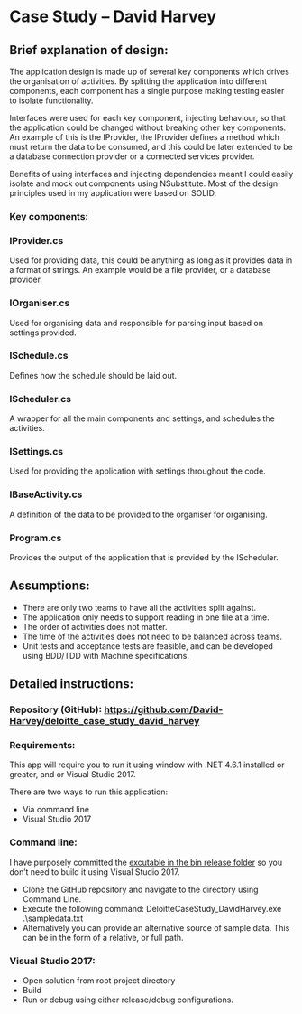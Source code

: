 # Case Study – David Harvey

## Brief explanation of design:

The application design is made up of several key components which drives the organisation of activities. 
By splitting the application into different components, each component has a single purpose making testing easier to isolate functionality.

Interfaces were used for each key component, injecting behaviour, so that the application could be changed without breaking other key components. An example of this is the IProvider, the IProvider defines a method which must return the data to be consumed, and this could be later extended to be a database connection provider or a connected services provider.

Benefits of using interfaces and injecting dependencies meant I could easily isolate and mock out components using NSubstitute.
Most of the design principles used in my application were based on SOLID.

### Key components: 

### IProvider.cs

Used for providing data, this could be anything as long as it provides data in a format of strings. An example would be a file provider, or a database provider.

### IOrganiser.cs

Used for organising data and responsible for parsing input based on settings provided.

### ISchedule.cs

Defines how the schedule should be laid out.

### IScheduler.cs

A wrapper for all the main components and settings, and schedules the activities.

### ISettings.cs

Used for providing the application with settings throughout the code.

### IBaseActivity.cs

A definition of the data to be provided to the organiser for organising.

### Program.cs

Provides the output of the application that is provided by the IScheduler.
 
## Assumptions:

- There are only two teams to have all the activities split against.
- The application only needs to support reading in one file at a time.
- The order of activities does not matter.
- The time of the activities does not need to be balanced across teams.
- Unit tests and acceptance tests are feasible, and can be developed using BDD/TDD with Machine specifications. 


## Detailed instructions:

### Repository (GitHub): https://github.com/David-Harvey/deloitte_case_study_david_harvey

### Requirements:
This app will require you to run it using window with .NET 4.6.1 installed or greater, and or Visual Studio 2017. 

There are two ways to run this application:
- Via command line 
- Visual Studio 2017 

### Command line:
I have purposely committed the 
[excutable in the bin release folder](https://github.com/David-Harvey/deloitte_case_study_david_harvey/tree/master/DeloitteCaseStudy_DavidHarvey/bin/Release) so you don’t need to build it using Visual Studio 2017.

- Clone the GitHub repository and navigate to the directory using Command Line.
- Execute the following command: DeloitteCaseStudy_DavidHarvey.exe .\sampledata.txt 
- Alternatively you can provide an alternative source of sample data. This can be in the form of a relative, or full path.

### Visual Studio 2017:
- Open solution from root project directory
- Build 
- Run or debug using either release/debug configurations.
